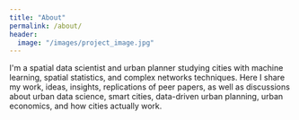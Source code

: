 ```yaml
---
title: "About"
permalink: /about/
header: 
  image: "/images/project_image.jpg"
---
```


I'm a spatial data scientist and urban planner studying cities with machine learning, spatial statistics, and complex networks techniques. Here I share my work, ideas, insights, replications of peer papers, as well as discussions about urban data science, smart cities, data-driven urban planning, urban economics, and how cities actually work. 

